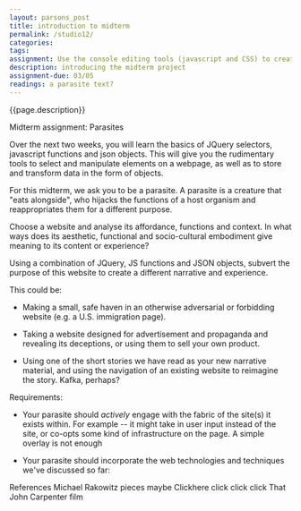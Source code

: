 ```yaml
---  
layout: parsons_post  
title: introduction to midterm 
permalink: /studio12/  
categories:   
tags:  
assignment: Use the console editing tools (javascript and CSS) to create sketches for your parasite. Document your ideas on your class site.
description: introducing the midterm project
assignment-due: 03/05
readings: a parasite text?
---  
```


{{page.description}}

Midterm assignment: Parasites

Over the next two weeks, you will learn the basics of JQuery selectors, javascript functions and json objects. This will give you the rudimentary tools to select and manipulate elements on a webpage, as well as to store and transform data in the form of objects.

For this midterm, we ask you to be a parasite. A parasite is a creature that "eats alongside", who hijacks the functions of a host organism and reappropriates them for a different purpose. 

Choose a website and analyse its affordance, functions and context. In what ways does its aesthetic, functional and socio-cultural embodiment give meaning to its content or experience?

Using a combination of JQuery, JS functions and JSON objects, subvert the purpose of this website to create a different narrative and experience. 

This could be:
 
* Making a small, safe haven in an otherwise adversarial or forbidding website (e.g. a U.S. immigration page). 

* Taking a website designed for advertisement and propaganda and revealing its deceptions, or using them to sell your own product.

* Using one of the short stories we have read as your new narrative material, and using the navigation of an existing website to reimagine the story. Kafka, perhaps?

Requirements:
* Your parasite should *actively* engage with the fabric of the site(s) it exists within. For example -- it might take in user input instead of the site, or co-opts some kind of infrastructure on the page. A simple overlay is not enough

* Your parasite should incorporate the web technologies and techniques we've discussed so far: 

References
Michael Rakowitz pieces maybe
Clickhere
click click click
That John Carpenter film